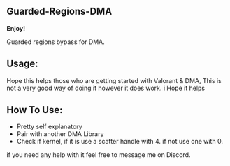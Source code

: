 ## Guarded-Regions-DMA

**Enjoy!**

Guarded regions bypass for DMA.

## Usage:
Hope this helps those who are getting started with Valorant & DMA, This is not a very good way of doing it however it does work. i Hope it helps 

## How To Use:

- Pretty self explanatory
- Pair with another DMA Library
- Check if kernel, if it is use a scatter handle with 4. if not use one with 0.

if you need any help with it feel free to message me on Discord.








